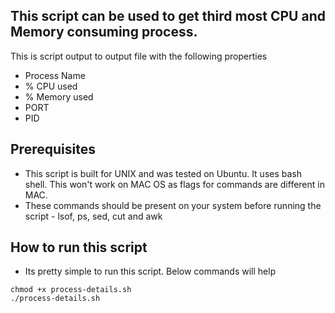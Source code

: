 ## This script can be used to get third most CPU and Memory consuming process.
This is script output to output file with the following properties
- Process Name 
- % CPU  used 
- % Memory used  
- PORT 
- PID

## Prerequisites
- This script is built for UNIX and was tested on Ubuntu. It uses bash shell. This won't work on MAC OS as flags for commands are different in MAC.
- These commands should be present on your system before running the script - lsof, ps, sed, cut and awk

## How to run this script
- Its pretty simple to run this script. Below commands will help
```
chmod +x process-details.sh
./process-details.sh
```